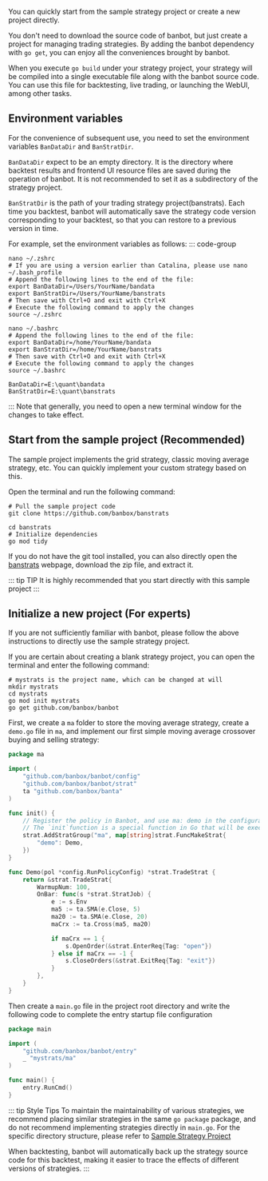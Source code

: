 You can quickly start from the sample strategy project or create a new project directly.

You don't need to download the source code of banbot, but just create a project for managing trading strategies. By adding the banbot dependency with `go get`, you can enjoy all the conveniences brought by banbot.

When you execute `go build` under your strategy project, your strategy will be compiled into a single executable file along with the banbot source code. You can use this file for backtesting, live trading, or launching the WebUI, among other tasks.

## Environment variables
For the convenience of subsequent use, you need to set the environment variables `BanDataDir` and `BanStratDir`.

`BanDataDir` expect to be an empty directory. It is the directory where backtest results and frontend UI resource files are saved during the operation of banbot. It is not recommended to set it as a subdirectory of the strategy project.

`BanStratDir` is the path of your trading strategy project(banstrats). Each time you backtest, banbot will automatically save the strategy code version corresponding to your backtest, so that you can restore to a previous version in time.

For example, set the environment variables as follows:
::: code-group

```shell [MacOS]
nano ~/.zshrc
# If you are using a version earlier than Catalina, please use nano ~/.bash_profile
# Append the following lines to the end of the file:
export BanDataDir=/Users/YourName/bandata
export BanStratDir=/Users/YourName/banstrats
# Then save with Ctrl+O and exit with Ctrl+X
# Execute the following command to apply the changes
source ~/.zshrc
```

```shell [Linux]
nano ~/.bashrc
# Append the following lines to the end of the file:
export BanDataDir=/home/YourName/bandata
export BanStratDir=/home/YourName/banstrats
# Then save with Ctrl+O and exit with Ctrl+X
# Execute the following command to apply the changes
source ~/.bashrc
```

```text [Windows]
BanDataDir=E:\quant\bandata
BanStratDir=E:\quant\banstrats
```
:::
Note that generally, you need to open a new terminal window for the changes to take effect.

## Start from the sample project (Recommended)
The sample project implements the grid strategy, classic moving average strategy, etc. You can quickly implement your custom strategy based on this.

Open the terminal and run the following command:
```shell
# Pull the sample project code
git clone https://github.com/banbox/banstrats

cd banstrats
# Initialize dependencies
go mod tidy
```
If you do not have the git tool installed, you can also directly open the [banstrats](https://github.com/banbox/banstrats) webpage, download the zip file, and extract it.

::: tip TIP
It is highly recommended that you start directly with this sample project
:::

## Initialize a new project (For experts)
If you are not sufficiently familiar with banbot, please follow the above instructions to directly use the sample strategy project.

If you are certain about creating a blank strategy project, you can open the terminal and enter the following command:
```shell
# mystrats is the project name, which can be changed at will
mkdir mystrats
cd mystrats
go mod init mystrats
go get github.com/banbox/banbot
```
First, we create a `ma` folder to store the moving average strategy, create a `demo.go` file in `ma`, and implement our first simple moving average crossover buying and selling strategy:
```go
package ma

import (
	"github.com/banbox/banbot/config"
	"github.com/banbox/banbot/strat"
	ta "github.com/banbox/banta"
)

func init() {
	// Register the policy in Banbot, and use ma: demo in the configuration file to reference this policy later
	// The `init`function is a special function in Go that will be executed immediately when the current package is imported
	strat.AddStratGroup("ma", map[string]strat.FuncMakeStrat{
		"demo": Demo,
	})
}

func Demo(pol *config.RunPolicyConfig) *strat.TradeStrat {
	return &strat.TradeStrat{
		WarmupNum: 100,
		OnBar: func(s *strat.StratJob) {
			e := s.Env
			ma5 := ta.SMA(e.Close, 5)
			ma20 := ta.SMA(e.Close, 20)
			maCrx := ta.Cross(ma5, ma20)

			if maCrx == 1 {
				s.OpenOrder(&strat.EnterReq{Tag: "open"})
			} else if maCrx == -1 {
				s.CloseOrders(&strat.ExitReq{Tag: "exit"})
			}
		},
	}
}
```
Then create a `main.go` file in the project root directory and write the following code to complete the entry startup file configuration
```go
package main

import (
	"github.com/banbox/banbot/entry"
	_ "mystrats/ma"
)

func main() {
	entry.RunCmd()
}
```
::: tip Style Tips
To maintain the maintainability of various strategies, we recommend placing similar strategies in the same `go package` package, and do not recommend implementing strategies directly in `main.go`. For the specific directory structure, please refer to [Sample Strategy Project](https://github.com/banbox/banstrats)

When backtesting, banbot will automatically back up the strategy source code for this backtest, making it easier to trace the effects of different versions of strategies.
:::
